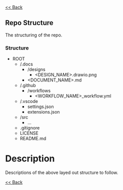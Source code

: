 [<< Back](../README.md)

## Repo Structure
The structuring of the repo.

### Structure
- ROOT
  - /.docs
    - /designs
      - <DESIGN_NAME>.drawio.png
    - <DOCUMENT_NAME>.md
  - /.github
    - /workflows
      - <WORKFLOW_NAME>_workflow.yml
  - /.vscode
    - settings.json
    - extensions.json
  - /src
    - ...
  - .gitignore
  - LICENSE
  - README.md

# Description
Descriptions of the above layed out structure to follow.

[<< Back](../README.md)